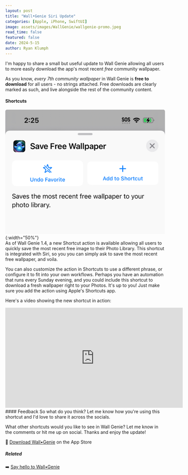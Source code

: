 ```yaml
---
layout: post
title: "Wall•Genie Siri Update"
categories: [Apple, iPhone, SwiftUI]
image: assets/images/WallGenie/wallgenie-promo.jpeg
read_time: false
featured: false
date: 2024-5-15
author: Ryan Klumph
---
```


I'm happy to share a small but useful update to Wall Genie allowing all users to more easily download the app's most recent *free* community wallpaper.

As you know, *every 7th community wallpaper* in Wall Genie is **free to download** for all users - no strings attached. Free downloads are clearly marked as such, and live alongside the rest of the community content. 

#### Shortcuts
![Shortcut](/assets/images/WallGenie/shortcut.jpeg){:width="50%"}  
As of Wall Genie 1.4, a new Shortcut action is available allowing all users to quickly save the most recent free image to their Photo Library. This shortcut is integrated with Siri, so you you can simply ask to save the most recent free wallpaper, and voila. 

You can also customize the action in Shortcuts to use a different phrase, or configure it to fit into your own workflows. Perhaps you have an automation that runs every Sunday evening, and you could include this shortcut to download a fresh wallpaper right to your Photos. It's up to you! Just make sure you add the action using Apple's Shortcuts app.

Here's a video showing the new shortcut in action:
<iframe width="560" height="315" src="https://www.youtube.com/embed/hdBPqxad5Yk?si=GsgaH4v-obBybi_N" title="YouTube video player" frameborder="0" allow="accelerometer; autoplay; clipboard-write; encrypted-media; gyroscope; picture-in-picture; web-share" referrerpolicy="strict-origin-when-cross-origin" allowfullscreen></iframe>
<br>
#### Feedback
So what do you think? Let me know how you're using this shortcut and I'd love to share it across the socials. 

What other shortcuts would you like to see in Wall Genie? Let me know in the comments or hit me up on social. Thanks and enjoy the update!

📲 [Download Wall•Genie](https://apps.apple.com/us/app/wall-genie-ai-wallpaper/id6496679681) on the App Store


##### Related
➡️ [Say hello to Wall•Genie](https://thatvirtualboy.com/say-hello-to-wallgenie/)